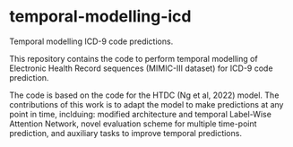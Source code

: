 # temporal-modelling-icd

Temporal modelling ICD-9 code predictions.

This repository contains the code to perform temporal modelling of Electronic Health Record sequences (MIMIC-III dataset) for ICD-9 code prediction.

The code is based on the code for the HTDC (Ng et al, 2022) model. The contributions of this work is to adapt the model to make predictions at any point in time, inclduing: modified architecture and temporal Label-Wise Attention Network, novel evaluation scheme for multiple time-point prediction, and auxiliary tasks to improve temporal predictions.
